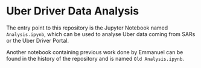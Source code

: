 # Uber Driver Data Analysis

The entry point to this repository is the Jupyter Notebook named `Analysis.ipynb`, which can be used to analyse Uber data coming from SARs or the Uber Driver Portal.

Another notebook containing previous work done by Emmanuel can be found in the history of the repository and is named `Old Analysis.ipynb`.
